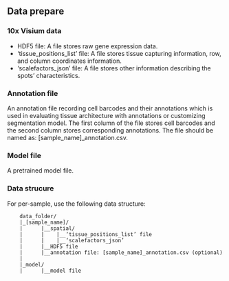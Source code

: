 ## Data prepare

### 10x Visium data

 * HDF5 file: A file stores raw gene expression data.  
 * ‘tissue_positions_list’ file: A file stores tissue capturing information, row, and column coordinates information.
 * ‘scalefactors_json’ file: A file stores other information describing the spots’ characteristics.

### Annotation file

An annotation file recording cell barcodes and their annotations which is used in evaluating tissue architecture with annotations or customizing segmentation model. The first column of the file stores cell barcodes and the second column stores corresponding annotations. The file should be named as: [sample_name]_annotation.csv. 

### Model file

A pretrained model file.

### Data strucure

For per-sample, use the following data structure:

```
    data_folder/
    |_[sample_name]/
    |      |__spatial/
    |      |    |__‘tissue_positions_list’ file
    |      |    |__‘scalefactors_json’
    |      |__HDF5 file
    |      |__annotation file: [sample_name]_annotation.csv (optional)
    |
    |_model/
    |      |__model file
```
